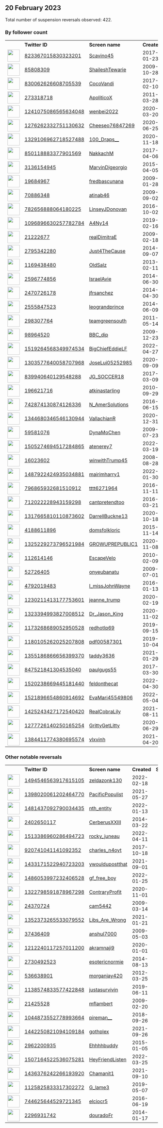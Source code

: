 
## 20 February 2023
Total number of suspension reversals observed: 422.

### By follower count
<table><tr><th></th><th align="left">Twitter ID</th><th align="left">Screen name</th>
<th align="left">Created</th><th align="left">Status</th><th align="left">Suspended</th><th align="left">Followers</th>
<tr><td><a href="https://pbs.twimg.com/profile_images/1180025841499148289/nXj4vRBe_normal.jpg"><img src="https://pbs.twimg.com/profile_images/1180025841499148289/nXj4vRBe_normal.jpg" width="40px" height="40px" align="center"/></a></td><td><a href="https://twitter.com/intent/user?user_id=823367015830323201">823367015830323201</a></td><td><a href="https://twitter.com/Scavino45">Scavino45</a></td><td>2017-01-23</td><td align="center"></td><td>2022-10-29</td><td>778953</td></tr>
<tr><td><a href="https://pbs.twimg.com/profile_images/1104773626899816449/x_d36wpa_normal.jpg"><img src="https://pbs.twimg.com/profile_images/1104773626899816449/x_d36wpa_normal.jpg" width="40px" height="40px" align="center"/></a></td><td><a href="https://twitter.com/intent/user?user_id=85808309">85808309</a></td><td><a href="https://twitter.com/ShaileshTewarie">ShaileshTewarie</a></td><td>2009-10-28</td><td align="center"></td><td></td><td>58174</td></tr>
<tr><td><a href="https://pbs.twimg.com/profile_images/1517536381249024000/3z_bBfJ6_normal.jpg"><img src="https://pbs.twimg.com/profile_images/1517536381249024000/3z_bBfJ6_normal.jpg" width="40px" height="40px" align="center"/></a></td><td><a href="https://twitter.com/intent/user?user_id=830062626608705539">830062626608705539</a></td><td><a href="https://twitter.com/CocoVandi">CocoVandi</a></td><td>2017-02-10</td><td align="center"></td><td>2022-12-29</td><td>46917</td></tr>
<tr><td><a href="https://pbs.twimg.com/profile_images/1664123577656803328/n4GrI-Mz_normal.jpg"><img src="https://pbs.twimg.com/profile_images/1664123577656803328/n4GrI-Mz_normal.jpg" width="40px" height="40px" align="center"/></a></td><td><a href="https://twitter.com/intent/user?user_id=273318718">273318718</a></td><td><a href="https://twitter.com/ApoliticoX">ApoliticoX</a></td><td>2011-03-28</td><td align="center"></td><td>2023-02-15</td><td>33131</td></tr>
<tr><td><a href="https://pbs.twimg.com/profile_images/1363168233734295552/bgmGknvk_normal.jpg"><img src="https://pbs.twimg.com/profile_images/1363168233734295552/bgmGknvk_normal.jpg" width="40px" height="40px" align="center"/></a></td><td><a href="https://twitter.com/intent/user?user_id=1241075086565634048">1241075086565634048</a></td><td><a href="https://twitter.com/wenbei2022">wenbei2022</a></td><td>2020-03-20</td><td align="center"></td><td>2023-01-19</td><td>26608</td></tr>
<tr><td><a href="https://pbs.twimg.com/profile_images/1657855918116143108/NqKbu4Qk_normal.jpg"><img src="https://pbs.twimg.com/profile_images/1657855918116143108/NqKbu4Qk_normal.jpg" width="40px" height="40px" align="center"/></a></td><td><a href="https://twitter.com/intent/user?user_id=1276262332751130632">1276262332751130632</a></td><td><a href="https://twitter.com/Cheeseo76847269">Cheeseo76847269</a></td><td>2020-06-25</td><td align="center"></td><td>2022-03-20</td><td>19162</td></tr>
<tr><td><a href="https://pbs.twimg.com/profile_images/1646603561986412550/f8fg87Wu_normal.jpg"><img src="https://pbs.twimg.com/profile_images/1646603561986412550/f8fg87Wu_normal.jpg" width="40px" height="40px" align="center"/></a></td><td><a href="https://twitter.com/intent/user?user_id=1329106962718527488">1329106962718527488</a></td><td><a href="https://twitter.com/100_Draps__">100_Draps__</a></td><td>2020-11-18</td><td align="center"></td><td>2022-09-28</td><td>15857</td></tr>
<tr><td><a href="https://pbs.twimg.com/profile_images/1637804206630264833/1sldzUDe_normal.jpg"><img src="https://pbs.twimg.com/profile_images/1637804206630264833/1sldzUDe_normal.jpg" width="40px" height="40px" align="center"/></a></td><td><a href="https://twitter.com/intent/user?user_id=850118883377901569">850118883377901569</a></td><td><a href="https://twitter.com/NakkachM">NakkachM</a></td><td>2017-04-06</td><td align="center"></td><td>2022-09-21</td><td>14529</td></tr>
<tr><td><a href="https://pbs.twimg.com/profile_images/1351518669399068672/LdAE-x7z_normal.jpg"><img src="https://pbs.twimg.com/profile_images/1351518669399068672/LdAE-x7z_normal.jpg" width="40px" height="40px" align="center"/></a></td><td><a href="https://twitter.com/intent/user?user_id=3136154945">3136154945</a></td><td><a href="https://twitter.com/MarvinDigeorgio">MarvinDigeorgio</a></td><td>2015-04-05</td><td align="center"></td><td>2022-06-05</td><td>13285</td></tr>
<tr><td><a href="https://pbs.twimg.com/profile_images/1633639955493691392/8o5nxP6o_normal.jpg"><img src="https://pbs.twimg.com/profile_images/1633639955493691392/8o5nxP6o_normal.jpg" width="40px" height="40px" align="center"/></a></td><td><a href="https://twitter.com/intent/user?user_id=19684967">19684967</a></td><td><a href="https://twitter.com/fredbascunana">fredbascunana</a></td><td>2009-01-28</td><td align="center"></td><td>2022-05-13</td><td>13100</td></tr>
<tr><td><a href="https://pbs.twimg.com/profile_images/1034828997975310336/FVYPkJub_normal.jpg"><img src="https://pbs.twimg.com/profile_images/1034828997975310336/FVYPkJub_normal.jpg" width="40px" height="40px" align="center"/></a></td><td><a href="https://twitter.com/intent/user?user_id=70886348">70886348</a></td><td><a href="https://twitter.com/atinab46">atinab46</a></td><td>2009-09-02</td><td align="center"></td><td></td><td>12970</td></tr>
<tr><td><a href="https://pbs.twimg.com/profile_images/1628087163903520789/OU5h9Y4x_normal.jpg"><img src="https://pbs.twimg.com/profile_images/1628087163903520789/OU5h9Y4x_normal.jpg" width="40px" height="40px" align="center"/></a></td><td><a href="https://twitter.com/intent/user?user_id=782656888064180225">782656888064180225</a></td><td><a href="https://twitter.com/LinseyJDonovan">LinseyJDonovan</a></td><td>2016-10-02</td><td align="center"></td><td>2022-11-29</td><td>12513</td></tr>
<tr><td><a href="https://pbs.twimg.com/profile_images/1096896802513657856/uYlk9_xc_normal.png"><img src="https://pbs.twimg.com/profile_images/1096896802513657856/uYlk9_xc_normal.png" width="40px" height="40px" align="center"/></a></td><td><a href="https://twitter.com/intent/user?user_id=1096896630257782784">1096896630257782784</a></td><td><a href="https://twitter.com/A4Ny14">A4Ny14</a></td><td>2019-02-16</td><td align="center">🔒</td><td>2023-02-05</td><td>11082</td></tr>
<tr><td><a href="https://pbs.twimg.com/profile_images/1493390032530546690/NKXNcZS9_normal.jpg"><img src="https://pbs.twimg.com/profile_images/1493390032530546690/NKXNcZS9_normal.jpg" width="40px" height="40px" align="center"/></a></td><td><a href="https://twitter.com/intent/user?user_id=21222677">21222677</a></td><td><a href="https://twitter.com/realDimitraE">realDimitraE</a></td><td>2009-02-18</td><td align="center"></td><td>2022-12-13</td><td>9935</td></tr>
<tr><td><a href="https://pbs.twimg.com/profile_images/1424108822868725764/XfON2NId_normal.jpg"><img src="https://pbs.twimg.com/profile_images/1424108822868725764/XfON2NId_normal.jpg" width="40px" height="40px" align="center"/></a></td><td><a href="https://twitter.com/intent/user?user_id=2795342280">2795342280</a></td><td><a href="https://twitter.com/Just4TheCause">Just4TheCause</a></td><td>2014-09-07</td><td align="center"></td><td>2022-02-26</td><td>9277</td></tr>
<tr><td><a href="https://pbs.twimg.com/profile_images/1213851834726649856/22ReYJtQ_normal.jpg"><img src="https://pbs.twimg.com/profile_images/1213851834726649856/22ReYJtQ_normal.jpg" width="40px" height="40px" align="center"/></a></td><td><a href="https://twitter.com/intent/user?user_id=1169438480">1169438480</a></td><td><a href="https://twitter.com/OldSalz">OldSalz</a></td><td>2013-02-11</td><td align="center"></td><td>2022-07-16</td><td>8496</td></tr>
<tr><td><a href="https://pbs.twimg.com/profile_images/1583441271590379523/1032BZ5D_normal.jpg"><img src="https://pbs.twimg.com/profile_images/1583441271590379523/1032BZ5D_normal.jpg" width="40px" height="40px" align="center"/></a></td><td><a href="https://twitter.com/intent/user?user_id=2596774856">2596774856</a></td><td><a href="https://twitter.com/IsraelAvie">IsraelAvie</a></td><td>2014-06-30</td><td align="center"></td><td>2022-10-26</td><td>7422</td></tr>
<tr><td><a href="https://pbs.twimg.com/profile_images/1316788896550866945/Lyx_xLqy_normal.jpg"><img src="https://pbs.twimg.com/profile_images/1316788896550866945/Lyx_xLqy_normal.jpg" width="40px" height="40px" align="center"/></a></td><td><a href="https://twitter.com/intent/user?user_id=2470726178">2470726178</a></td><td><a href="https://twitter.com/jfrsanchez">jfrsanchez</a></td><td>2014-04-30</td><td align="center"></td><td></td><td>7192</td></tr>
<tr><td><a href="https://pbs.twimg.com/profile_images/1663723622999945220/D8xzA2Lv_normal.jpg"><img src="https://pbs.twimg.com/profile_images/1663723622999945220/D8xzA2Lv_normal.jpg" width="40px" height="40px" align="center"/></a></td><td><a href="https://twitter.com/intent/user?user_id=2555847523">2555847523</a></td><td><a href="https://twitter.com/leograndprince">leograndprince</a></td><td>2014-06-09</td><td align="center"></td><td>2022-10-11</td><td>7039</td></tr>
<tr><td><a href="https://pbs.twimg.com/profile_images/1653149549970567169/J1lZInoh_normal.jpg"><img src="https://pbs.twimg.com/profile_images/1653149549970567169/J1lZInoh_normal.jpg" width="40px" height="40px" align="center"/></a></td><td><a href="https://twitter.com/intent/user?user_id=298307764">298307764</a></td><td><a href="https://twitter.com/teamgreensouth">teamgreensouth</a></td><td>2011-05-14</td><td align="center"></td><td>2022-08-26</td><td>6872</td></tr>
<tr><td><a href="https://pbs.twimg.com/profile_images/1627805118455324672/yLBY-MMj_normal.jpg"><img src="https://pbs.twimg.com/profile_images/1627805118455324672/yLBY-MMj_normal.jpg" width="40px" height="40px" align="center"/></a></td><td><a href="https://twitter.com/intent/user?user_id=98964520">98964520</a></td><td><a href="https://twitter.com/BBC_dip">BBC_dip</a></td><td>2009-12-23</td><td align="center"></td><td></td><td>6844</td></tr>
<tr><td><a href="https://pbs.twimg.com/profile_images/1631117919177302016/k1-MtY6__normal.jpg"><img src="https://pbs.twimg.com/profile_images/1631117919177302016/k1-MtY6__normal.jpg" width="40px" height="40px" align="center"/></a></td><td><a href="https://twitter.com/intent/user?user_id=1519264568349974534">1519264568349974534</a></td><td><a href="https://twitter.com/BigChiefEddieLF">BigChiefEddieLF</a></td><td>2022-04-27</td><td align="center"></td><td>2022-11-02</td><td>6821</td></tr>
<tr><td><a href="https://pbs.twimg.com/profile_images/1303577830488526848/HdiuExQZ_normal.jpg"><img src="https://pbs.twimg.com/profile_images/1303577830488526848/HdiuExQZ_normal.jpg" width="40px" height="40px" align="center"/></a></td><td><a href="https://twitter.com/intent/user?user_id=1303577640058707968">1303577640058707968</a></td><td><a href="https://twitter.com/JoseLui05252985">JoseLui05252985</a></td><td>2020-09-09</td><td align="center"></td><td>2022-08-20</td><td>6458</td></tr>
<tr><td><a href="https://pbs.twimg.com/profile_images/1095740222485250049/9Pu-edmX_normal.jpg"><img src="https://pbs.twimg.com/profile_images/1095740222485250049/9Pu-edmX_normal.jpg" width="40px" height="40px" align="center"/></a></td><td><a href="https://twitter.com/intent/user?user_id=839940640129548288">839940640129548288</a></td><td><a href="https://twitter.com/JG_SOCCER18">JG_SOCCER18</a></td><td>2017-03-09</td><td align="center"></td><td></td><td>5926</td></tr>
<tr><td><a href="https://pbs.twimg.com/profile_images/1397002770255908865/cP0e8F7B_normal.jpg"><img src="https://pbs.twimg.com/profile_images/1397002770255908865/cP0e8F7B_normal.jpg" width="40px" height="40px" align="center"/></a></td><td><a href="https://twitter.com/intent/user?user_id=196621716">196621716</a></td><td><a href="https://twitter.com/atkinastarling">atkinastarling</a></td><td>2010-09-29</td><td align="center"></td><td>2022-07-16</td><td>5744</td></tr>
<tr><td><a href="https://pbs.twimg.com/profile_images/862391480400453632/trvSOZPx_normal.jpg"><img src="https://pbs.twimg.com/profile_images/862391480400453632/trvSOZPx_normal.jpg" width="40px" height="40px" align="center"/></a></td><td><a href="https://twitter.com/intent/user?user_id=742874130874126336">742874130874126336</a></td><td><a href="https://twitter.com/N_AmerSolutions">N_AmerSolutions</a></td><td>2016-06-15</td><td align="center"></td><td></td><td>5658</td></tr>
<tr><td><a href="https://pbs.twimg.com/profile_images/1486845445649440779/zQGONAj__normal.jpg"><img src="https://pbs.twimg.com/profile_images/1486845445649440779/zQGONAj__normal.jpg" width="40px" height="40px" align="center"/></a></td><td><a href="https://twitter.com/intent/user?user_id=1344680346546130944">1344680346546130944</a></td><td><a href="https://twitter.com/VallachianR">VallachianR</a></td><td>2020-12-31</td><td align="center">🚫</td><td>2022-03-11</td><td>5595</td></tr>
<tr><td><a href="https://pbs.twimg.com/profile_images/1649647542173310976/1v9HMIIu_normal.jpg"><img src="https://pbs.twimg.com/profile_images/1649647542173310976/1v9HMIIu_normal.jpg" width="40px" height="40px" align="center"/></a></td><td><a href="https://twitter.com/intent/user?user_id=59581076">59581076</a></td><td><a href="https://twitter.com/DynaMoChen">DynaMoChen</a></td><td>2009-07-23</td><td align="center"></td><td></td><td>5524</td></tr>
<tr><td><a href="https://pbs.twimg.com/profile_images/1505275039406510081/K3IPzPit_normal.jpg"><img src="https://pbs.twimg.com/profile_images/1505275039406510081/K3IPzPit_normal.jpg" width="40px" height="40px" align="center"/></a></td><td><a href="https://twitter.com/intent/user?user_id=1505274694517284865">1505274694517284865</a></td><td><a href="https://twitter.com/atenerey7">atenerey7</a></td><td>2022-03-19</td><td align="center"></td><td>2022-12-09</td><td>5335</td></tr>
<tr><td><a href="https://pbs.twimg.com/profile_images/1383489655375470592/G7SuBdl6_normal.jpg"><img src="https://pbs.twimg.com/profile_images/1383489655375470592/G7SuBdl6_normal.jpg" width="40px" height="40px" align="center"/></a></td><td><a href="https://twitter.com/intent/user?user_id=16023602">16023602</a></td><td><a href="https://twitter.com/winwithTrump45">winwithTrump45</a></td><td>2008-08-28</td><td align="center"></td><td></td><td>5111</td></tr>
<tr><td><a href="https://pbs.twimg.com/profile_images/1643218314401832960/GWp9c-rU_normal.jpg"><img src="https://pbs.twimg.com/profile_images/1643218314401832960/GWp9c-rU_normal.jpg" width="40px" height="40px" align="center"/></a></td><td><a href="https://twitter.com/intent/user?user_id=1487922424935034881">1487922424935034881</a></td><td><a href="https://twitter.com/mairimharry1">mairimharry1</a></td><td>2022-01-30</td><td align="center"></td><td>2023-02-14</td><td>5106</td></tr>
<tr><td><a href="https://pbs.twimg.com/profile_images/1159145494423191554/tKQEhHzk_normal.jpg"><img src="https://pbs.twimg.com/profile_images/1159145494423191554/tKQEhHzk_normal.jpg" width="40px" height="40px" align="center"/></a></td><td><a href="https://twitter.com/intent/user?user_id=796865932681510912">796865932681510912</a></td><td><a href="https://twitter.com/tttt6271964">tttt6271964</a></td><td>2016-11-11</td><td align="center"></td><td></td><td>4862</td></tr>
<tr><td><a href="https://pbs.twimg.com/profile_images/1504833887649808405/QoHOT7_I_normal.jpg"><img src="https://pbs.twimg.com/profile_images/1504833887649808405/QoHOT7_I_normal.jpg" width="40px" height="40px" align="center"/></a></td><td><a href="https://twitter.com/intent/user?user_id=712022228943159298">712022228943159298</a></td><td><a href="https://twitter.com/cantpretendtoo">cantpretendtoo</a></td><td>2016-03-21</td><td align="center"></td><td>2022-07-05</td><td>4605</td></tr>
<tr><td><a href="https://pbs.twimg.com/profile_images/1654220554470150144/jtYriWxB_normal.jpg"><img src="https://pbs.twimg.com/profile_images/1654220554470150144/jtYriWxB_normal.jpg" width="40px" height="40px" align="center"/></a></td><td><a href="https://twitter.com/intent/user?user_id=1317665810110873602">1317665810110873602</a></td><td><a href="https://twitter.com/DarrellBuckne13">DarrellBuckne13</a></td><td>2020-10-18</td><td align="center"></td><td>2022-05-08</td><td>4326</td></tr>
<tr><td><a href="https://pbs.twimg.com/profile_images/1022773276312051712/_zOjvcD6_normal.jpg"><img src="https://pbs.twimg.com/profile_images/1022773276312051712/_zOjvcD6_normal.jpg" width="40px" height="40px" align="center"/></a></td><td><a href="https://twitter.com/intent/user?user_id=4188611896">4188611896</a></td><td><a href="https://twitter.com/domsfolkloric">domsfolkloric</a></td><td>2015-11-14</td><td align="center"></td><td></td><td>4226</td></tr>
<tr><td><a href="https://pbs.twimg.com/profile_images/1447713959843401739/lbY-YMFI_normal.jpg"><img src="https://pbs.twimg.com/profile_images/1447713959843401739/lbY-YMFI_normal.jpg" width="40px" height="40px" align="center"/></a></td><td><a href="https://twitter.com/intent/user?user_id=1325229273796521984">1325229273796521984</a></td><td><a href="https://twitter.com/GROWUPREPUBLIC1">GROWUPREPUBLIC1</a></td><td>2020-11-08</td><td align="center"></td><td>2022-10-31</td><td>4208</td></tr>
<tr><td><a href="https://pbs.twimg.com/profile_images/815781514088615936/k2ni1Bph_normal.jpg"><img src="https://pbs.twimg.com/profile_images/815781514088615936/k2ni1Bph_normal.jpg" width="40px" height="40px" align="center"/></a></td><td><a href="https://twitter.com/intent/user?user_id=112614146">112614146</a></td><td><a href="https://twitter.com/EscapeVelo">EscapeVelo</a></td><td>2010-02-09</td><td align="center">🚫</td><td></td><td>4164</td></tr>
<tr><td><a href="https://pbs.twimg.com/profile_images/1667591343797940224/Kyci_SpR_normal.jpg"><img src="https://pbs.twimg.com/profile_images/1667591343797940224/Kyci_SpR_normal.jpg" width="40px" height="40px" align="center"/></a></td><td><a href="https://twitter.com/intent/user?user_id=52726405">52726405</a></td><td><a href="https://twitter.com/onyeubanatu">onyeubanatu</a></td><td>2009-07-01</td><td align="center"></td><td>2023-02-10</td><td>4121</td></tr>
<tr><td><a href="https://pbs.twimg.com/profile_images/1642297005123747841/flVDjvlu_normal.jpg"><img src="https://pbs.twimg.com/profile_images/1642297005123747841/flVDjvlu_normal.jpg" width="40px" height="40px" align="center"/></a></td><td><a href="https://twitter.com/intent/user?user_id=4792019483">4792019483</a></td><td><a href="https://twitter.com/I_missJohnWayne">I_missJohnWayne</a></td><td>2016-01-13</td><td align="center"></td><td></td><td>3903</td></tr>
<tr><td><a href="https://pbs.twimg.com/profile_images/1230213110629269507/DsVKeXKp_normal.jpg"><img src="https://pbs.twimg.com/profile_images/1230213110629269507/DsVKeXKp_normal.jpg" width="40px" height="40px" align="center"/></a></td><td><a href="https://twitter.com/intent/user?user_id=1230211413177753601">1230211413177753601</a></td><td><a href="https://twitter.com/jeanne_trump">jeanne_trump</a></td><td>2020-02-19</td><td align="center"></td><td>2022-07-03</td><td>3776</td></tr>
<tr><td><a href="https://pbs.twimg.com/profile_images/1323402158239326208/4gVfpgKI_normal.jpg"><img src="https://pbs.twimg.com/profile_images/1323402158239326208/4gVfpgKI_normal.jpg" width="40px" height="40px" align="center"/></a></td><td><a href="https://twitter.com/intent/user?user_id=1323394993827008512">1323394993827008512</a></td><td><a href="https://twitter.com/Dr_Jason_King">Dr_Jason_King</a></td><td>2020-11-02</td><td align="center"></td><td></td><td>3765</td></tr>
<tr><td><a href="https://pbs.twimg.com/profile_images/1664316264385331216/MgrLpe3F_normal.jpg"><img src="https://pbs.twimg.com/profile_images/1664316264385331216/MgrLpe3F_normal.jpg" width="40px" height="40px" align="center"/></a></td><td><a href="https://twitter.com/intent/user?user_id=1173268689052950528">1173268689052950528</a></td><td><a href="https://twitter.com/redhotlp69">redhotlp69</a></td><td>2019-09-15</td><td align="center"></td><td>2022-08-20</td><td>3747</td></tr>
<tr><td><a href="https://pbs.twimg.com/profile_images/1480227584130486272/ARVi2Zaa_normal.jpg"><img src="https://pbs.twimg.com/profile_images/1480227584130486272/ARVi2Zaa_normal.jpg" width="40px" height="40px" align="center"/></a></td><td><a href="https://twitter.com/intent/user?user_id=1180105262025207808">1180105262025207808</a></td><td><a href="https://twitter.com/pdf00587301">pdf00587301</a></td><td>2019-10-04</td><td align="center"></td><td>2022-05-01</td><td>3710</td></tr>
<tr><td><a href="https://pbs.twimg.com/profile_images/1461851322651611137/b-33yR-Q_normal.jpg"><img src="https://pbs.twimg.com/profile_images/1461851322651611137/b-33yR-Q_normal.jpg" width="40px" height="40px" align="center"/></a></td><td><a href="https://twitter.com/intent/user?user_id=1355186866656399370">1355186866656399370</a></td><td><a href="https://twitter.com/taddy3636">taddy3636</a></td><td>2021-01-29</td><td align="center"></td><td>2023-01-14</td><td>3577</td></tr>
<tr><td><a href="https://pbs.twimg.com/profile_images/1437101314945728519/oEdGKova_normal.jpg"><img src="https://pbs.twimg.com/profile_images/1437101314945728519/oEdGKova_normal.jpg" width="40px" height="40px" align="center"/></a></td><td><a href="https://twitter.com/intent/user?user_id=847521841304535040">847521841304535040</a></td><td><a href="https://twitter.com/paulgugs55">paulgugs55</a></td><td>2017-03-30</td><td align="center"></td><td>2022-08-19</td><td>3575</td></tr>
<tr><td><a href="https://pbs.twimg.com/profile_images/1541449860263673857/1Wxg6Re5_normal.jpg"><img src="https://pbs.twimg.com/profile_images/1541449860263673857/1Wxg6Re5_normal.jpg" width="40px" height="40px" align="center"/></a></td><td><a href="https://twitter.com/intent/user?user_id=1520238669445181440">1520238669445181440</a></td><td><a href="https://twitter.com/feldonthecat">feldonthecat</a></td><td>2022-04-30</td><td align="center"></td><td>2022-07-31</td><td>3547</td></tr>
<tr><td><a href="https://pbs.twimg.com/profile_images/1559205247100280832/TZdpXjFO_normal.jpg"><img src="https://pbs.twimg.com/profile_images/1559205247100280832/TZdpXjFO_normal.jpg" width="40px" height="40px" align="center"/></a></td><td><a href="https://twitter.com/intent/user?user_id=1521896654860914692">1521896654860914692</a></td><td><a href="https://twitter.com/EvaMari45549806">EvaMari45549806</a></td><td>2022-05-04</td><td align="center"></td><td>2022-09-14</td><td>3488</td></tr>
<tr><td><a href="https://pbs.twimg.com/profile_images/1660085148736720896/kW4jzE64_normal.jpg"><img src="https://pbs.twimg.com/profile_images/1660085148736720896/kW4jzE64_normal.jpg" width="40px" height="40px" align="center"/></a></td><td><a href="https://twitter.com/intent/user?user_id=1425243427172540420">1425243427172540420</a></td><td><a href="https://twitter.com/RealCobraLily">RealCobraLily</a></td><td>2021-08-11</td><td align="center"></td><td>2022-04-26</td><td>3425</td></tr>
<tr><td><a href="https://pbs.twimg.com/profile_images/1497732528593121282/wYoKVWF1_normal.jpg"><img src="https://pbs.twimg.com/profile_images/1497732528593121282/wYoKVWF1_normal.jpg" width="40px" height="40px" align="center"/></a></td><td><a href="https://twitter.com/intent/user?user_id=1277726140250165254">1277726140250165254</a></td><td><a href="https://twitter.com/GrittyGetLitty">GrittyGetLitty</a></td><td>2020-06-29</td><td align="center"></td><td>2022-05-11</td><td>2910</td></tr>
<tr><td><a href="https://pbs.twimg.com/profile_images/1628621809989066753/7gC2Y8kQ_normal.jpg"><img src="https://pbs.twimg.com/profile_images/1628621809989066753/7gC2Y8kQ_normal.jpg" width="40px" height="40px" align="center"/></a></td><td><a href="https://twitter.com/intent/user?user_id=1384411774380695574">1384411774380695574</a></td><td><a href="https://twitter.com/vlxvinh">vlxvinh</a></td><td>2021-04-20</td><td align="center"></td><td>2023-01-29</td><td>2721</td></tr>
</table>

### Other notable reversals
<table><tr><th></th><th align="left">Twitter ID</th><th align="left">Screen name</th>
<th align="left">Created</th><th align="left">Status</th><th align="left">Suspended</th><th align="left">Followers</th>
<tr><td><a href="https://pbs.twimg.com/profile_images/1667013785112936448/NM_UYx4l_normal.jpg"><img src="https://pbs.twimg.com/profile_images/1667013785112936448/NM_UYx4l_normal.jpg" width="40px" height="40px" align="center"/></a></td><td><a href="https://twitter.com/intent/user?user_id=1494546563917615105">1494546563917615105</a></td><td><a href="https://twitter.com/zeldazonk130">zeldazonk130</a></td><td>2022-02-18</td><td align="center"></td><td>2022-09-06</td><td>851</td></tr>
<tr><td><a href="https://pbs.twimg.com/profile_images/1665945913389379586/uqCnnlt1_normal.jpg"><img src="https://pbs.twimg.com/profile_images/1665945913389379586/uqCnnlt1_normal.jpg" width="40px" height="40px" align="center"/></a></td><td><a href="https://twitter.com/intent/user?user_id=1398020061202464770">1398020061202464770</a></td><td><a href="https://twitter.com/PacificPopulist">PacificPopulist</a></td><td>2021-05-27</td><td align="center">👋</td><td>2022-09-22</td><td>993</td></tr>
<tr><td><a href="https://pbs.twimg.com/profile_images/1515173146244100104/wUvBh5tK_normal.jpg"><img src="https://pbs.twimg.com/profile_images/1515173146244100104/wUvBh5tK_normal.jpg" width="40px" height="40px" align="center"/></a></td><td><a href="https://twitter.com/intent/user?user_id=1481437092790034435">1481437092790034435</a></td><td><a href="https://twitter.com/nth_entity">nth_entity</a></td><td>2022-01-13</td><td align="center"></td><td>2023-02-13</td><td>322</td></tr>
<tr><td><a href="https://pbs.twimg.com/profile_images/1506770407625564174/dKlAE3qX_normal.jpg"><img src="https://pbs.twimg.com/profile_images/1506770407625564174/dKlAE3qX_normal.jpg" width="40px" height="40px" align="center"/></a></td><td><a href="https://twitter.com/intent/user?user_id=2402650117">2402650117</a></td><td><a href="https://twitter.com/CerberusXXIII">CerberusXXIII</a></td><td>2014-03-22</td><td align="center"></td><td>2022-10-15</td><td>209</td></tr>
<tr><td><a href="https://pbs.twimg.com/profile_images/1642917552140718081/S0k4LmIH_normal.jpg"><img src="https://pbs.twimg.com/profile_images/1642917552140718081/S0k4LmIH_normal.jpg" width="40px" height="40px" align="center"/></a></td><td><a href="https://twitter.com/intent/user?user_id=1513386960286494723">1513386960286494723</a></td><td><a href="https://twitter.com/rocky_juneau">rocky_juneau</a></td><td>2022-04-11</td><td align="center"></td><td>2023-01-01</td><td>906</td></tr>
<tr><td><a href="https://pbs.twimg.com/profile_images/920744461096722432/0JT0RZ5c_normal.jpg"><img src="https://pbs.twimg.com/profile_images/920744461096722432/0JT0RZ5c_normal.jpg" width="40px" height="40px" align="center"/></a></td><td><a href="https://twitter.com/intent/user?user_id=920741041141092352">920741041141092352</a></td><td><a href="https://twitter.com/charles_n4oyt">charles_n4oyt</a></td><td>2017-10-18</td><td align="center"></td><td>2022-12-30</td><td>1059</td></tr>
<tr><td><a href="https://pbs.twimg.com/profile_images/1645246073995161603/YaR0fqu-_normal.jpg"><img src="https://pbs.twimg.com/profile_images/1645246073995161603/YaR0fqu-_normal.jpg" width="40px" height="40px" align="center"/></a></td><td><a href="https://twitter.com/intent/user?user_id=1433171522940723203">1433171522940723203</a></td><td><a href="https://twitter.com/ywouldupostthat">ywouldupostthat</a></td><td>2021-09-01</td><td align="center"></td><td>2022-07-19</td><td>481</td></tr>
<tr><td><a href="https://pbs.twimg.com/profile_images/1660232902745944065/zi3I8TTF_normal.jpg"><img src="https://pbs.twimg.com/profile_images/1660232902745944065/zi3I8TTF_normal.jpg" width="40px" height="40px" align="center"/></a></td><td><a href="https://twitter.com/intent/user?user_id=1486053997232406528">1486053997232406528</a></td><td><a href="https://twitter.com/gf_free_boy">gf_free_boy</a></td><td>2022-01-25</td><td align="center"></td><td>2022-10-30</td><td>604</td></tr>
<tr><td><a href="https://pbs.twimg.com/profile_images/1322798914353836032/5oWN6saZ_normal.jpg"><img src="https://pbs.twimg.com/profile_images/1322798914353836032/5oWN6saZ_normal.jpg" width="40px" height="40px" align="center"/></a></td><td><a href="https://twitter.com/intent/user?user_id=1322798591878967298">1322798591878967298</a></td><td><a href="https://twitter.com/ContraryProfit">ContraryProfit</a></td><td>2020-11-01</td><td align="center"></td><td>2022-12-28</td><td>85</td></tr>
<tr><td><a href="https://pbs.twimg.com/profile_images/1666818552945582081/1wBmRvfF_normal.jpg"><img src="https://pbs.twimg.com/profile_images/1666818552945582081/1wBmRvfF_normal.jpg" width="40px" height="40px" align="center"/></a></td><td><a href="https://twitter.com/intent/user?user_id=24370724">24370724</a></td><td><a href="https://twitter.com/cam5442">cam5442</a></td><td>2009-03-14</td><td align="center"></td><td>2022-11-24</td><td>758</td></tr>
<tr><td><a href="https://pbs.twimg.com/profile_images/1558982812316758017/oe34JjXR_normal.jpg"><img src="https://pbs.twimg.com/profile_images/1558982812316758017/oe34JjXR_normal.jpg" width="40px" height="40px" align="center"/></a></td><td><a href="https://twitter.com/intent/user?user_id=1352373265533079552">1352373265533079552</a></td><td><a href="https://twitter.com/Libs_Are_Wrong">Libs_Are_Wrong</a></td><td>2021-01-21</td><td align="center"></td><td>2023-02-15</td><td>2186</td></tr>
<tr><td><a href="https://pbs.twimg.com/profile_images/1631344776669982720/yWX4LfWc_normal.jpg"><img src="https://pbs.twimg.com/profile_images/1631344776669982720/yWX4LfWc_normal.jpg" width="40px" height="40px" align="center"/></a></td><td><a href="https://twitter.com/intent/user?user_id=37436409">37436409</a></td><td><a href="https://twitter.com/anshul7000">anshul7000</a></td><td>2009-05-03</td><td align="center"></td><td>2023-02-09</td><td>198</td></tr>
<tr><td><a href="https://pbs.twimg.com/profile_images/1226491498213998593/5xXAqxB2_normal.jpg"><img src="https://pbs.twimg.com/profile_images/1226491498213998593/5xXAqxB2_normal.jpg" width="40px" height="40px" align="center"/></a></td><td><a href="https://twitter.com/intent/user?user_id=1212240117257011200">1212240117257011200</a></td><td><a href="https://twitter.com/akramnaji9">akramnaji9</a></td><td>2020-01-01</td><td align="center"></td><td>2023-01-28</td><td>124</td></tr>
<tr><td><a href="https://pbs.twimg.com/profile_images/1627764592230428672/-Ch-XczS_normal.jpg"><img src="https://pbs.twimg.com/profile_images/1627764592230428672/-Ch-XczS_normal.jpg" width="40px" height="40px" align="center"/></a></td><td><a href="https://twitter.com/intent/user?user_id=2730492523">2730492523</a></td><td><a href="https://twitter.com/esotericnormie">esotericnormie</a></td><td>2014-08-13</td><td align="center"></td><td>2022-07-03</td><td>974</td></tr>
<tr><td><a href="https://pbs.twimg.com/profile_images/1486093474768338950/DT5lf1PU_normal.jpg"><img src="https://pbs.twimg.com/profile_images/1486093474768338950/DT5lf1PU_normal.jpg" width="40px" height="40px" align="center"/></a></td><td><a href="https://twitter.com/intent/user?user_id=536638901">536638901</a></td><td><a href="https://twitter.com/morganjay420">morganjay420</a></td><td>2012-03-25</td><td align="center"></td><td>2022-12-01</td><td>48</td></tr>
<tr><td><a href="https://pbs.twimg.com/profile_images/1450113078947766273/jYE5Adz9_normal.jpg"><img src="https://pbs.twimg.com/profile_images/1450113078947766273/jYE5Adz9_normal.jpg" width="40px" height="40px" align="center"/></a></td><td><a href="https://twitter.com/intent/user?user_id=1138574833577422848">1138574833577422848</a></td><td><a href="https://twitter.com/justasurvivin">justasurvivin</a></td><td>2019-06-11</td><td align="center"></td><td>2022-11-20</td><td>651</td></tr>
<tr><td><a href="https://pbs.twimg.com/profile_images/1587447666/me_with_fish_4_normal.jpg"><img src="https://pbs.twimg.com/profile_images/1587447666/me_with_fish_4_normal.jpg" width="40px" height="40px" align="center"/></a></td><td><a href="https://twitter.com/intent/user?user_id=21425528">21425528</a></td><td><a href="https://twitter.com/mflambert">mflambert</a></td><td>2009-02-20</td><td align="center"></td><td>2023-01-05</td><td>2049</td></tr>
<tr><td><a href="https://pbs.twimg.com/profile_images/1664705254393368601/-BgiKOWN_normal.jpg"><img src="https://pbs.twimg.com/profile_images/1664705254393368601/-BgiKOWN_normal.jpg" width="40px" height="40px" align="center"/></a></td><td><a href="https://twitter.com/intent/user?user_id=1044873552778993664">1044873552778993664</a></td><td><a href="https://twitter.com/pireman__">pireman__</a></td><td>2018-09-26</td><td align="center"></td><td>2023-01-18</td><td>1670</td></tr>
<tr><td><a href="https://pbs.twimg.com/profile_images/1666166685492019202/WpSxrfJM_normal.jpg"><img src="https://pbs.twimg.com/profile_images/1666166685492019202/WpSxrfJM_normal.jpg" width="40px" height="40px" align="center"/></a></td><td><a href="https://twitter.com/intent/user?user_id=1442250821094109184">1442250821094109184</a></td><td><a href="https://twitter.com/gothplex">gothplex</a></td><td>2021-09-26</td><td align="center"></td><td>2022-10-26</td><td>135</td></tr>
<tr><td><a href="https://pbs.twimg.com/profile_images/1521728174840762374/gTilTi2j_normal.jpg"><img src="https://pbs.twimg.com/profile_images/1521728174840762374/gTilTi2j_normal.jpg" width="40px" height="40px" align="center"/></a></td><td><a href="https://twitter.com/intent/user?user_id=2962200935">2962200935</a></td><td><a href="https://twitter.com/Ehhhhbuddy">Ehhhhbuddy</a></td><td>2015-01-05</td><td align="center"></td><td>2023-01-27</td><td>63</td></tr>
<tr><td><a href="https://pbs.twimg.com/profile_images/1507164810475044864/3t0hh_y9_normal.jpg"><img src="https://pbs.twimg.com/profile_images/1507164810475044864/3t0hh_y9_normal.jpg" width="40px" height="40px" align="center"/></a></td><td><a href="https://twitter.com/intent/user?user_id=1507164522536075281">1507164522536075281</a></td><td><a href="https://twitter.com/HeyFriendListen">HeyFriendListen</a></td><td>2022-03-25</td><td align="center"></td><td>2022-09-09</td><td>361</td></tr>
<tr><td><a href="https://pbs.twimg.com/profile_images/1627811732004503557/ciLfYxhT_normal.jpg"><img src="https://pbs.twimg.com/profile_images/1627811732004503557/ciLfYxhT_normal.jpg" width="40px" height="40px" align="center"/></a></td><td><a href="https://twitter.com/intent/user?user_id=1436376242266193920">1436376242266193920</a></td><td><a href="https://twitter.com/Chamanit1">Chamanit1</a></td><td>2021-09-10</td><td align="center"></td><td>2022-07-16</td><td>1139</td></tr>
<tr><td><a href="https://pbs.twimg.com/profile_images/1125848030551445510/12KZ05TW_normal.png"><img src="https://pbs.twimg.com/profile_images/1125848030551445510/12KZ05TW_normal.png" width="40px" height="40px" align="center"/></a></td><td><a href="https://twitter.com/intent/user?user_id=1125825833317302272">1125825833317302272</a></td><td><a href="https://twitter.com/G_lame3">G_lame3</a></td><td>2019-05-07</td><td align="center"></td><td>2022-08-08</td><td>844</td></tr>
<tr><td><a href="https://pbs.twimg.com/profile_images/1430328502411202562/dPkMykVS_normal.jpg"><img src="https://pbs.twimg.com/profile_images/1430328502411202562/dPkMykVS_normal.jpg" width="40px" height="40px" align="center"/></a></td><td><a href="https://twitter.com/intent/user?user_id=744625644529721345">744625644529721345</a></td><td><a href="https://twitter.com/elciocr5">elciocr5</a></td><td>2016-06-19</td><td align="center"></td><td>2023-01-13</td><td>413</td></tr>
<tr><td><a href="https://pbs.twimg.com/profile_images/1520785361944948736/FODFcpOu_normal.jpg"><img src="https://pbs.twimg.com/profile_images/1520785361944948736/FODFcpOu_normal.jpg" width="40px" height="40px" align="center"/></a></td><td><a href="https://twitter.com/intent/user?user_id=2296931742">2296931742</a></td><td><a href="https://twitter.com/douradoFr">douradoFr</a></td><td>2014-01-17</td><td align="center"></td><td>2022-09-30</td><td>1887</td></tr>
</table>
